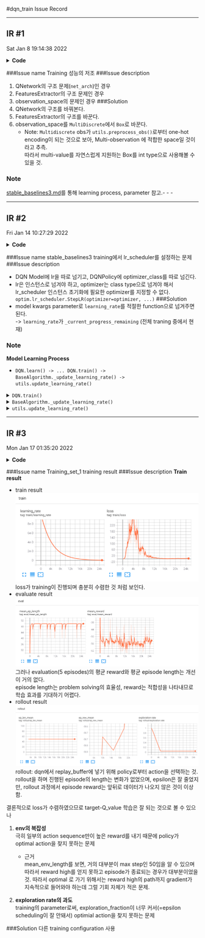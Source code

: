 #dqn_train Issue Record
- - -
## IR #1
Sat Jan  8 19:14:38 2022
<details>
<summary> <strong>Code</strong></summary>

```python
from stable_baselines3 import DQN
from stable_baselines3.dqn.policies import MlpPolicy
from stable_baselines3.common.env_checker import check_env
from stable_baselines3.common.evaluation import evaluate_policy

from Sample.Cube.Env.cube_env import CubeEnv
from Sample.Cube.DQN.cube_feature_extractor import CubeFeatureExtractor

env = CubeEnv(3)
check_env(env)
policy_kwargs = {'features_extractor_class': CubeFeatureExtractor,
                 'features_extractor_kwargs':
                     {'features_dim': 32 * 6}
                 }
model = DQN(MlpPolicy, env, verbose=1, policy_kwargs={'features_extractor_class': CubeFeatureExtractor})

# mean_reward, std_reward = evaluate_policy(model, env, n_eval_episodes=1)
# print(f"mean_reward:{mean_reward:.2f} +/- {std_reward:.2f}")

model.learn(10)
```

</details>

###Issue name
Training 성능의 저조
###Issue description
1. QNetwork의 구조 문제(`net_arch`)인 경우
2. FeaturesExtractor의 구조 문제인 경우
3. observation_space의 문제인 경우
###Solution
1. QNetwork의 구조를 바꿔본다.
2. FeaturesExtractor의 구조를 바꾼다.
3. observation_space를 `MultiDiscrete`에서 `Box`로 바꾼다.
    - Note: 
      `Multidiscrete` obs가 `utils.preprocess_obs()`로부터 one-hot encoding이 되는 것으로 보아, 
       Multi-observation 에 적합한 space일 것이라고 추측.  
       따라서 multi-value를 자연스럽게 지원하는 Box를 int type으로 사용해볼 수 있을 것.
    
### Note
[stable_baselines3.md](Sample/Cube/baselines3.md)를 통해 learning process, parameter 참고.- - -

- - -
## IR #2
Fri Jan 14 10:27:29 2022
<details>
<summary> <strong>Code</strong> </summary>

```python
from stable_baselines3 import DQN
from stable_baselines3.dqn.policies import MlpPolicy
from stable_baselines3.common.env_checker import check_env

from Sample.Cube.Env.cube_env import CubeEnv
from Sample.Cube.DQN.cube_feature_extractor import CubeFeatureExtractor

env = CubeEnv(3)
check_env(env)

dqn_kwargs = {'policy': MlpPolicy,
              'env': env,
              'learning_rate': 1e-4,
              'buffer_size': 1e6,
              'learning_starts': 5e4,
              'batch_size': 32,
              'tau': 1.0,
              'gamma': 0.99,
              'train_freq': 4,
              'gradient_steps': 1,
              'replay_buffer_class': None,
              'replay_buffer_kwargs': None,
              'optimize_memory_usage': False,
              'target_update_interval': 1e4,
              'exploration_fraction': 0.1,
              'exploration_initial_eps': 1.0,
              'exploration_final_eps': 0.01,
              'max_grad_norm': 10.0,
              'tensorboard_log': None,
              'create_eval_env': False,
              'policy_kwargs': None,
              'verbose': 0,
              'seed': None,
              'device': 'auto',
              '_init_setup_model': True}

policy_kwargs = {
    'features_extractor_class': CubeFeatureExtractor,
    'features_extractor_kwargs': {'features_dim': 32 * 6},
    'net_arch': [256, 256, 192, 64],
}

import torch.optim as optim

dqn_kwargs['tau'] = 0.99
dqn_kwargs['gradient_steps'] = -1
dqn_kwargs['verbose'] = 1
dqn_kwargs['learning_rate'] = optim.lr_scheduler.LambdaLR()  # ????

model = DQN(MlpPolicy, env, verbose=1, policy_kwargs={'features_extractor_class': policy_kwargs})
model.learn(10)

```

</details>

###Issue name
stable_baselines3 training에서 lr_scheduler를 설정하는 문제
###Issue description
- DQN Model에 lr을 따로 넘기고, DQNPolicy에 optimizer_class를 따로 넘긴다.
- lr은 인스턴스로 넘겨야 하고, optimizer는 class type으로 넘겨야 해서 lr_scheduler 인스턴스 초기화에 필요한 optimizer를 지정할 수 없다.  
    `optim.lr_scheduler.StepLR(optimizer=optimizer, ...)`
###Solution
- model kwargs parameter로 `learning_rate`를 적절한 function으로 넘겨주면 된다.  
  -> `learning_rate`가 `_current_progress_remaining` (전체 traning 중에서 현재) 

### Note
**Model Learning Process**
  - `DQN.learn() -> ... DQN.train() -> BaseAlgorithm._update_learning_rate() -> utils.update_learning_rate()`
  
  
<details>
<summary>
  <code>DQN.train()</code>
</summary>

```python
def train(self, gradient_steps: int, batch_size: int = 100) -> None:
    self.policy.set_training_mode(True)
    self._update_learning_rate(self.policy.optimizer) # <- !!!
    ...
```
</details>

<details>
<summary>
  <code>BaseAlgorithm._update_learning_rate()</code>
</summary>

```python
from stable_baselines3.common.base_class import *

def _update_learning_rate(self, optimizers: Union[List[th.optim.Optimizer], th.optim.Optimizer]) -> None:
    """
    Update the optimizers learning rate using the current learning rate schedule
    and the current progress remaining (from 1 to 0).
    :param optimizers:
        An optimizer or a list of optimizers.
    """
    # Log 기록
    self.logger.record("train/learning_rate", self.lr_schedule(self._current_progress_remaining))
    
    if not isinstance(optimizers, list):    # optimizers가 list가 아니면 list로 만듦
        optimizers = [optimizers]
    for optimizer in optimizers:    # optimizers:list 에 있는 모든 optimizer에 대해 lr update
        update_learning_rate(optimizer, self.lr_schedule(self._current_progress_remaining))
```
</details>

<details>
<summary>
  <code>utils.update_learning_rate()</code>
</summary>

```python
import torch as th

def update_learning_rate(optimizer: th.optim.Optimizer, learning_rate: float) -> None:

    # optimizer의 모든 parameters 에 대해 lr을 learning_rate로 세팅
    for param_group in optimizer.param_groups:  
        param_group["lr"] = learning_rate
```
</details>

- - -
## IR #3
Mon Jan 17 01:35:20 2022
<details>
<summary>
  <strong>Code</strong>
</summary>

```python
import yaml

config = yaml.full_load(open('args/dqn_config_default.yaml'))

model_kwargs = config['model']
policy_kwargs = config['policy']
learning_kwargs = config['learning']

from stable_baselines3.dqn.policies import FlattenExtractor
from Sample.Cube.Env.cube_env import *
from time import ctime

policy_kwargs1 = policy_kwargs.copy()
model_kwargs1 = model_kwargs.copy()
learning_kwargs1 = learning_kwargs.copy()
env = CubeEnv(3)

policy_kwargs1['features_extractor_class'] = FlattenExtractor

model_kwargs1['learning_rate'] = lambda x: 0.01 * (0.5 **(8*(1-x)))
model_kwargs1['buffer_size'] = 1000
model_kwargs1['learning_starts'] = 100
model_kwargs1['batch_size'] = 16
model_kwargs1['tau'] = 0.99
model_kwargs1['train_freq'] = 1
model_kwargs1['gradient_steps'] = model_kwargs['train_freq']
model_kwargs1['target_update_interval'] = 10
model_kwargs1['exploration_fraction'] = 0.2
model_kwargs1['tensorboard_log'] = 'logs/tb_log/' + ctime().replace(' ', '-')
model_kwargs1['policy_kwargs'] = policy_kwargs1
model_kwargs1['verbose'] = 1

learning_kwargs1['log_interval'] = 100
learning_kwargs1['eval_env'] = env
learning_kwargs1['eval_freq'] = 100
learning_kwargs1['n_eval_episodes'] = 5
learning_kwargs1['eval_log_path'] = 'logs/eval_log/'

from stable_baselines3.dqn import DQN
from stable_baselines3.dqn.policies import MlpPolicy

model = DQN(policy=MlpPolicy, env=env, **model_kwargs1)
model.learn(total_timesteps=25000, **learning_kwargs1)
```

</details>

###Issue name
Training_set_1 training result
###Issue description
**Train result**
- train result<br>
    ![train_result](./logs/tb_log/None_1/trainingset1_train.png)
    loss가 training이 진행되며 충분히 수렴한 것 처럼 보인다.
- evaluate result<br>
    ![eval_result](./logs/tb_log/None_1/trainingset1_eval.png)
    그러나 evaluation(5 episodes)의 평균 reward와 평균 episode length는 개선이 거의 없다.<br>
    episode length는 problem solving의 효율성, reward는 적합성을 나타내므로 학습 효과를 기대하기 어렵다.
- rollout result<br>
    ![rollout_result](./logs/tb_log/None_1/trainingset1_rollout.png)
    rollout: dqn에서 replay_buffer에 넣기 위해 policy로부터 action을 선택하는 것. <br>
    rollout을 하며 진행된 episode의 length는 변화가 없었으며, epsilon은 잘 줄었지만, 
    rollout 과정에서 episode reward는 앞뒤로 데이터가 나오지 않은 것이 이상함. 

결론적으로 loss가 수렴하였으므로 target-Q_value 학습은 잘 되는 것으로 볼 수 있으나<br>
1. **env의 복잡성** <br>
    극히 일부의 action sequence만이 높은 reward를 내기 때문에 policy가 optimal action을 찾지 못하는 문제<br>
    - 근거<br>
        mean_env_length를 보면, 거의 대부분이 max step인 50임을 알 수 있으며 따라서 reward high를 얻지 못하고
        episode가 종료되는 경우가 대부분이었을 것. 따라서 optimal 로 가기 위해서는 reward high의 path까지 gradient가 지속적으로 들어와야 하는데 
        그럴 기회 자체가 적은 문제.
   

2. **exploration rate의 과도**<br>
    training의 parameter로써, exploration_fraction이 너무 커서(=epsilon scheduling이 잘 안돼서)
    optimial action을 찾지 못하는 문제

###Solution
다른 training configuration 사용